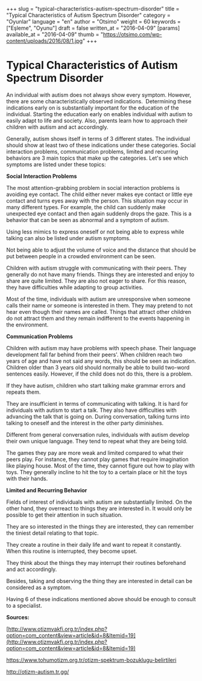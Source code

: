+++
slug = "typical-characteristics-autism-spectrum-disorder"
title = "Typical Characteristics of Autism Spectrum Disorder"
category = "Oyunlar"
language = "en"
author = "Otsimo"
weight = 60
keywords = ["Eşleme", "Oyunu"]
draft = false
written_at = "2016-04-09"
[params]
available_at = "2016-04-09"
thumb = "https://otsimo.com/wp-content/uploads/2016/08/1.jpg"
+++

# Typical Characteristics of Autism Spectrum Disorder

An individual with autism does not always show every symptom. However, there are some characteristically observed indications.  Determining these indications early on is substantially important for the education of the individual. Starting the education early on enables individual with autism to easily adapt to life and society. Also, parents learn how to approach their children with autism and act accordingly.



Generally, autism shows itself in terms of 3 different states. The individual should show at least two of these indications under these categories. Social interaction problems, communication problems, limited and recurring behaviors are 3 main topics that make up the categories. Let's see which symptoms are listed under these topics:

**Social Interaction Problems**

The most attention-grabbing problem in social interaction problems is avoiding eye contact. The child either never makes eye contact or little eye contact and turns eyes away with the person. This situation may occur in many different types. For example, the child can suddenly make unexpected eye contact and then again suddenly drops the gaze. This is a behavior that can be seen as abnormal and a symptom of autism.

Using less mimics to express oneself or not being able to express while talking can also be listed under autism symptoms.

Not being able to adjust the volume of voice and the distance that should be put between people in a crowded environment can be seen.

Children with autism struggle with communicating with their peers. They generally do not have many friends. Things they are interested and enjoy to share are quite limited. They are also not eager to share. For this reason, they have difficulties while adapting to group activities.

Most of the time, individuals with autism are unresponsive when someone calls their name or someone is interested in them. They may pretend to not hear even though their names are called. Things that attract other children do not attract them and they remain indifferent to the events happening in the environment.

**Communication Problems**

Children with autism may have problems with speech phase. Their language development fall far behind from their peers'. When children reach two years of age and have not said any words, this should be seen as indication. Children older than 3 years old should normally be able to build two-word sentences easily. However, if the child does not do this, there is a problem.

If they have autism, children who start talking make grammar errors and repeats them.

They are insufficient in terms of communicating with talking. It is hard for individuals with autism to start a talk. They also have difficulties with advancing the talk that is going on. During conversation, talking turns into talking to oneself and the interest in the other party diminishes.

Different from general conversation rules, individuals with autism develop their own unique language. They tend to repeat what they are being told.

The games they pay are more weak and limited compared to what their peers play. For instance, they cannot play games that require imagination like playing house. Most of the time, they cannot figure out how to play with toys. They generally incline to hit the toy to a certain place or hit the toys with their hands.

**Limited and Recurring Behavior**

Fields of interest of individuals with autism are substantially limited. On the other hand, they overreact to things they are interested in. It would only be possible to get their attention in such situation.

They are so interested in the things they are interested, they can remember the tiniest detail relating to that topic.

They create a routine in their daily life and want to repeat it constantly. When this routine is interrupted, they become upset.

They think about the things they may interrupt their routines beforehand and act accordingly.

Besides, taking and observing the thing they are interested in detail can be considered as a symptom.

Having 6 of these indications mentioned above should be enough to consult to a specialist.

**Sources:**

[http://www.otizmvakfi.org.tr/index.php?option=com_content&view=article&id=8&Itemid=19](http://www.otizmvakfi.org.tr/index.php?option=com_content&view=article&id=8&Itemid=19)

<https://www.tohumotizm.org.tr/otizm-spektrum-bozuklugu-belirtileri>

<http://otizm-autism.tr.gg/>
